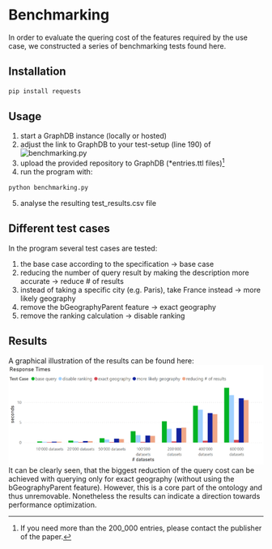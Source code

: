 # Benchmarking

In order to evaluate the quering cost of the features required by the use case, we constructed a series of benchmarking tests found here.

## Installation
```bash
pip install requests
```

## Usage
1. start a GraphDB instance (locally or hosted)
2. adjust the link to GraphDB to your test-setup (line 190) of ![benchmarking.py](benchmarking)
3. upload the provided repository to GraphDB (*entries.ttl files)[^1]
4. run the program with:

```bash
python benchmarking.py
```

5. analyse the resulting test_results.csv file

## Different test cases
In the program several test cases are tested:
1. the base case according to the specification &rarr; base case
2. reducing the number of query result by making the description more accurate &rarr; reduce # of results
3. instead of taking a specific city (e.g. Paris), take France instead &rarr; more likely geography
4. remove the bGeographyParent feature &rarr; exact geography
5. remove the ranking calculation &rarr; disable ranking

## Results
A graphical illustration of the results can be found here:
![here](testing.png) 
It can be clearly seen, that the biggest reduction of the query cost can be achieved with querying only for exact geography (without using the bGeographyParent feature). However, this is a core part of the ontology and thus unremovable. Nonetheless the results can indicate a direction towards performance optimization.


[^1]: If you need more than the 200_000 entries, please contact the publisher of the paper.